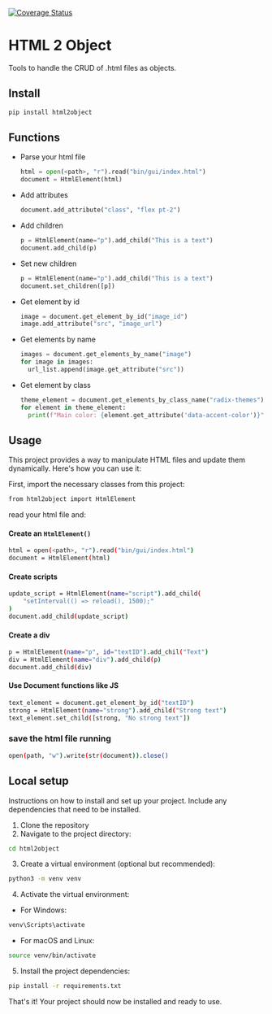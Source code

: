 [![Coverage Status](https://coveralls.io/repos/github/boterop/html2object/badge.svg?branch=main)](https://coveralls.io/github/boterop/html2object?branch=main)

# HTML 2 Object

Tools to handle the CRUD of .html files as objects.

## Install

```sh
pip install html2object
```

## Functions

- Parse your html file

  ```py
  html = open(<path>, "r").read("bin/gui/index.html")
  document = HtmlElement(html)
  ```

- Add attributes

  ```py
  document.add_attribute("class", "flex pt-2")
  ```

- Add children

  ```py
  p = HtmlElement(name="p").add_child("This is a text")
  document.add_child(p)
  ```

- Set new children

  ```py
  p = HtmlElement(name="p").add_child("This is a text")
  document.set_children([p])
  ```

- Get element by id

  ```py
  image = document.get_element_by_id("image_id")
  image.add_attribute("src", "image_url")
  ```

- Get elements by name

  ```py
  images = document.get_elements_by_name("image")
  for image in images:
    url_list.append(image.get_attribute("src"))
  ```

- Get element by class

  ```py
  theme_element = document.get_elements_by_class_name("radix-themes")
  for element in theme_element:
    print(f"Main color: {element.get_attribute('data-accent-color')}")
  ```

## Usage

This project provides a way to manipulate HTML files and update them dynamically. Here's how you can use it:

First, import the necessary classes from this project:

```sh
from html2object import HtmlElement
```

read your html file and:

#### Create an `HtmlElement()`

```sh
html = open(<path>, "r").read("bin/gui/index.html")
document = HtmlElement(html)
```

#### Create scripts

```sh
update_script = HtmlElement(name="script").add_child(
    "setInterval(() => reload(), 1500);"
)
document.add_child(update_script)
```

#### Create a div

```sh
p = HtmlElement(name="p", id="textID").add_chil("Text")
div = HtmlElement(name="div").add_child(p)
document.add_child(div)
```

#### Use Document functions like JS

```sh
text_element = document.get_element_by_id("textID")
strong = HtmlElement(name="strong").add_child("Strong text")
text_element.set_child([strong, "No strong text"])
```

### save the html file running

```sh
open(path, "w").write(str(document)).close()
```

## Local setup

Instructions on how to install and set up your project. Include any dependencies that need to be installed.

1. Clone the repository
2. Navigate to the project directory:

```sh
cd html2object
```

3. Create a virtual environment (optional but recommended):

```sh
python3 -m venv venv
```

4. Activate the virtual environment:

- For Windows:

```sh
venv\Scripts\activate
```

- For macOS and Linux:

```sh
source venv/bin/activate
```

5. Install the project dependencies:

```sh
pip install -r requirements.txt
```

That's it! Your project should now be installed and ready to use.
